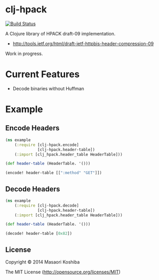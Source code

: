 # clj-hpack

[![Build Status](https://travis-ci.org/masaori335/clj-hpack.svg?branch=master)](https://travis-ci.org/masaori335/clj-hpack)

A Clojure library of HPACK draft-09 implementation.

- http://tools.ietf.org/html/draft-ietf-httpbis-header-compression-09

Work in progress.

# Current Features

- Decode binaries without Huffman

# Example

## Encode Headers

```clojure
(ns example
    (:require [clj-hpack.encode]
              [clj-hpack.header-table])
    (:import [clj_hpack.header_table HeaderTable]))

(def header-table (HeaderTable. '()))

(encode! header-table [[":method" "GET"]])
```

## Decode Headers

```clojure
(ns example
    (:require [clj-hpack.decode]
              [clj-hpack.header-table])
    (:import [clj_hpack.header_table HeaderTable]))

(def header-table (HeaderTable. '()))

(decode! header-table [0x82])
```

## License

Copyright © 2014 Masaori Koshiba

The MIT License (http://opensource.org/licenses/MIT)

